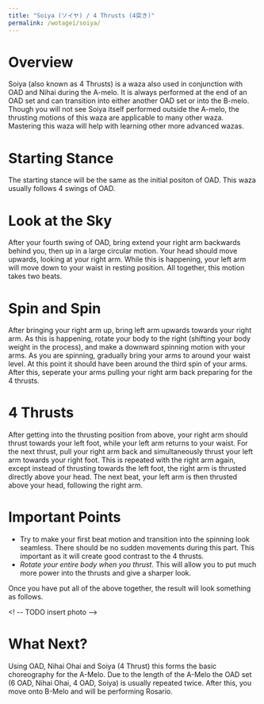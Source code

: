 ```yaml
---
title: "Soiya (ソイヤ) / 4 Thrusts (4突き)"
permalink: /wotagei/soiya/
---
```


# Overview

Soiya (also known as 4 Thrusts) is a waza also used in conjunction with OAD and Nihai during the A-melo. 
It is always performed at the end of an OAD set and can transition into either another OAD set or into the B-melo. 
Though you will not see Soiya itself performed outside the A-melo, the thrusting motions of this waza are applicable to many other waza. 
Mastering this waza will help with learning other more advanced wazas.


# Starting Stance

The starting stance will be the same as the initial positon of OAD. 
This waza usually follows 4 swings of OAD.

# Look at the Sky
After your fourth swing of OAD, bring extend your right arm backwards behind you, then up in a large circular motion. 
Your head should move upwards, looking at your right arm.
While this is happening, your left arm will move down to your waist in resting position.
All together, this motion takes two beats.

<!-- TODO insert photo -->


# Spin and Spin
After bringing your right arm up, bring left arm upwards towards your right arm.
As this is happening, rotate your body to the right (shifting your body weight in the process), and make a downward spinning motion with your arms.
As you are spinning, gradually bring your arms to around your waist level.
At this point it should have been around the third spin of your arms.
After this, seperate your arms pulling your right arm back preparing for the 4 thrusts.

<!-- TODO insert photo -->

# 4 Thrusts

After getting into the thrusting position from above, your right arm should thrust towards your left foot, while your left arm returns to your waist. 
For the next thrust, pull your right arm back and simultaneously thrust your left arm towards your right foot.
This is repeated with the right arm again, except instead of thrusting towards the left foot, the right arm is thrusted directly above your head.
The next beat, your left arm is then thrusted above your head, following the right arm.

<!-- TODO insert photo -->

# Important Points
 + Try to make your first beat motion and transition into the spinning look seamless. There should be no sudden movements during this part. This important as it will create good contrast to the 4 thrusts.
 + *Rotate your entire body when you thrust*. This will allow you to put much more power into the thrusts and give a sharper look.

Once you have put all of the above together, the result will look something as follows.

<! -- TODO insert photo -->



# What Next?

Using OAD, Nihai Ohai and Soiya (4 Thrust) this forms the basic choreography for the A-Melo.
Due to the length of the A-Melo the OAD set (6 OAD, Nihai Ohai, 4 OAD, Soiya) is usually repeated twice.
After this, you move onto B-Melo and will be performing Rosario.



